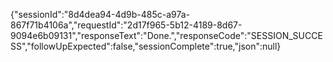 {"sessionId":"8d4dea94-4d9b-485c-a97a-867f71b4106a","requestId":"2d17f965-5b12-4189-8d67-9094e6b09131","responseText":"Done.","responseCode":"SESSION_SUCCESS","followUpExpected":false,"sessionComplete":true,"json":null}
